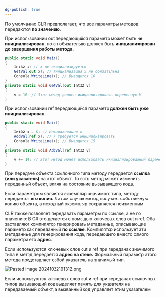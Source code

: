 ```yaml
---
dg-publish: true
---
```


По умолчанию CLR предполагает, что все параметры методов передаются **по значению**. 

При использовании out передающийся параметр может быть **не инициализирован**, но он обязательно должен быть **инициализирован до завершения работы метода**.

```csharp
public static void Main()
{
	Int32 x; // x не инициализируется
	GetVal(out x); // Инициализация x не обязательна
	Console.WriteLine(x); // Выводится 10
}
private static void GetVal(out Int32 v)
{
	v = 10; // Этот метод должен инициализировать переменную V
}
```

При использовании ref передающийся параметр **должен быть уже инициализирован**.

```csharp
public static void Main()
{
	Int32 x = 5; // Инициализация x
	AddVal(ref x); // x требуется инициализировать
	Console.WriteLine(x); // Выводится 15
}
private static void AddVal(ref Int32 v)
{
	v += 10; // Этот метод может использовать инициализированный параметр v
}
```

При передаче объекта ссылочного типа методу передается **ссылка (или указатель)** на этот объект. То есть метод может изменить переданный объект, влияя на состояние вызывающего кода. 

Если параметром является экземпляр значимого типа, методу передается **его копия**. В этом случае метод получает собственную копию объекта, а исходный экземпляр сохраняется неизменным.

CLR также позволяет передавать параметры по ссылке, а не по значению:
В C# это делается с помощью ключевых слов out и ref. Оба заставляют компилятор генерировать метаданные, описывающие параметр как переданный **по ссылке**. Компилятор использует эти метаданные для генерирования кода, передающего вместо самого параметра его **адрес**.

Если используются ключевых слов out и ref при передачах значимого типа в метод передаётся **адрес на стеке.** Формальный параметр этого метода представляет собой указатель на значимый тип.

![Pasted image 20241022191312.png](/img/user/Files/Image/Pasted%20image%2020241022191312.png)

Если используются ключевых слов out и ref при передачах ссылочных типов вызывающий код выделяет память для указателя на передаваемый объект, а вызванный код управляет этим указателем